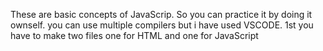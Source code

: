 These are basic concepts of JavaScrip. So you can practice it by doing it ownself.
you can use multiple compilers but i have used VSCODE.
1st you have to make two files one for HTML and one for JavaScript
